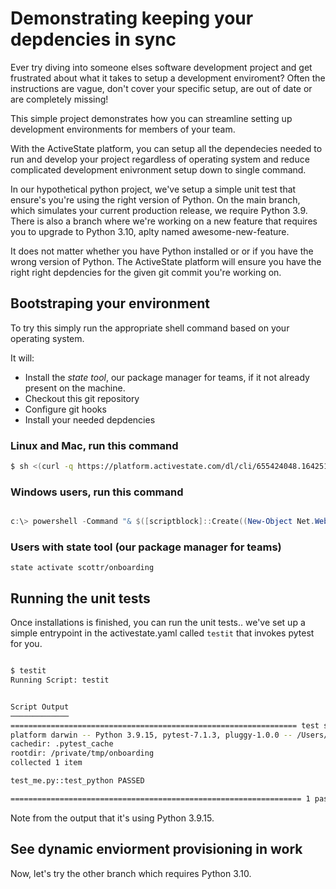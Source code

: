 # Demonstrating keeping your depdencies in sync

Ever try diving into someone elses software development project and get frustrated about what it takes to setup a development
enviroment? Often the instructions are vague, don't cover your specific setup, are out of date or  are completely missing!
   

This simple project demonstrates how you can streamline setting up development environments for members of your team.

With the ActiveState platform, you can setup all the dependecies needed to run and develop your project regardless
of operating system and reduce complicated development enivronment setup down to single command.

In our hypothetical python project, we've setup a simple unit test that ensure's you're using the right version of Python. On the
main branch, which simulates your current production release, we require Python 3.9. There is also a branch where we're working on
a new feature that requires you to upgrade to Python 3.10, aplty named awesome-new-feature.

It does not matter whether you have Python installed or or if you have the wrong version of Python. The ActiveState platform
will ensure you have the right right depdencies for the given git commit you're working on.


## Bootstraping your environment

To try this simply run the appropriate shell command based on your operating system. 

It will: 
* Install the *state tool*, our package manager for teams, if it not already present on the machine.
* Checkout this git repository
* Configure git hooks
* Install your needed depdencies


###  Linux and Mac, run this command 

```bash
$ sh <(curl -q https://platform.activestate.com/dl/cli/655424048.1642518345_pdli01/install.sh) -c'state activate --default scottr/onboarding'
```

### Windows users, run this command

```powershell

c:\> powershell -Command "& $([scriptblock]::Create((New-Object Net.WebClient).DownloadString('https://platform.activestate.com/dl/cli/655424048.1642518345_pdli01/install.ps1'))) -c'state activate --default scottr/onboarding'"

```

### Users with state tool (our package manager for teams)

`state activate scottr/onboarding`


## Running the unit tests 

Once installations is finished, you can run the unit tests.. we've set up a simple entrypoint in the activestate.yaml called  `testit`
that invokes pytest for you.

```bash

$ testit                
Running Script: testit


Script Output
─────────────
================================================================ test session starts =================================================================
platform darwin -- Python 3.9.15, pytest-7.1.3, pluggy-1.0.0 -- /Users/srobertson/Library/Caches/activestate/6e54892e/usr/bin/python3
cachedir: .pytest_cache
rootdir: /private/tmp/onboarding
collected 1 item

test_me.py::test_python PASSED                                                                                                                 [100%]

================================================================= 1 passed in 0.01s ==================================================================
```


Note from the output that it's using Python 3.9.15.

## See dynamic enviorment provisioning in work

Now, let's try the other branch which requires Python 3.10.




